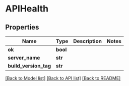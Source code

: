 # APIHealth


## Properties
Name | Type | Description | Notes
------------ | ------------- | ------------- | -------------
**ok** | **bool** |  | 
**server_name** | **str** |  | 
**build_version_tag** | **str** |  | 

[[Back to Model list]](../README.md#documentation-for-models) [[Back to API list]](../README.md#documentation-for-api-endpoints) [[Back to README]](../README.md)


